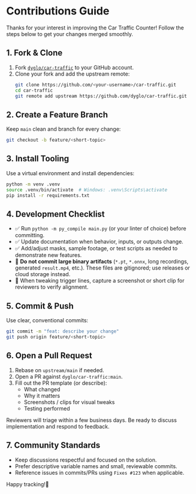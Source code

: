 # Contributions Guide

Thanks for your interest in improving the Car Traffic Counter! Follow the steps below to get your changes merged smoothly.

## 1. Fork & Clone
1. Fork [`dyglo/car-traffic`](https://github.com/dyglo/car-traffic) to your GitHub account.
2. Clone your fork and add the upstream remote:
   ```bash
   git clone https://github.com/<your-username>/car-traffic.git
   cd car-traffic
   git remote add upstream https://github.com/dyglo/car-traffic.git
   ```

## 2. Create a Feature Branch
Keep `main` clean and branch for every change:
```bash
git checkout -b feature/<short-topic>
```

## 3. Install Tooling
Use a virtual environment and install dependencies:
```bash
python -m venv .venv
source .venv/bin/activate  # Windows: .venv\Scripts\activate
pip install -r requirements.txt
```

## 4. Development Checklist
- ✅ Run `python -m py_compile main.py` (or your linter of choice) before committing.
- ✅ Update documentation when behavior, inputs, or outputs change.
- ✅ Add/adjust masks, sample footage, or test scripts as needed to demonstrate new features.
- 🚫 **Do not commit large binary artifacts** (`*.pt`, `*.onnx`, long recordings, generated `result.mp4`, etc.). These files are gitignored; use releases or cloud storage instead.
- 📸 When tweaking trigger lines, capture a screenshot or short clip for reviewers to verify alignment.

## 5. Commit & Push
Use clear, conventional commits:
```bash
git commit -m "feat: describe your change"
git push origin feature/<short-topic>
```

## 6. Open a Pull Request
1. Rebase on `upstream/main` if needed.
2. Open a PR against `dyglo/car-traffic:main`.
3. Fill out the PR template (or describe):
   - What changed
   - Why it matters
   - Screenshots / clips for visual tweaks
   - Testing performed

Reviewers will triage within a few business days. Be ready to discuss implementation and respond to feedback.

## 7. Community Standards
- Keep discussions respectful and focused on the solution.
- Prefer descriptive variable names and small, reviewable commits.
- Reference issues in commits/PRs using `Fixes #123` when applicable.

Happy tracking!🚗
